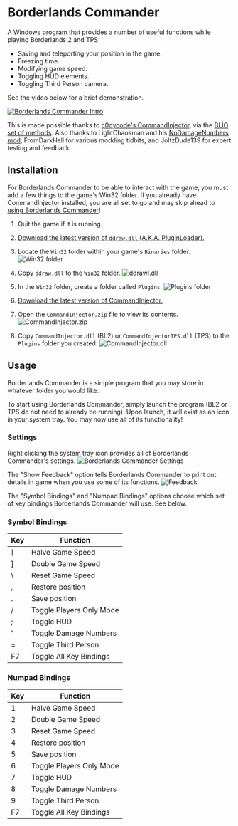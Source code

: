 # Borderlands Commander
A Windows program that provides a number of useful functions while playing Borderlands 2 and TPS:
* Saving and teleporting your position in the game.
* Freezing time.
* Modifying game speed.
* Toggling HUD elements.
* Toggling Third Person camera.

See the video below for a brief demonstration.

[![Borderlands Commander Intro]()]()

This is made possible thanks to [c0dycode's CommandInjector](https://github.com/c0dycode/BL-CommandInjector), via the [BLIO set of methods](https://github.com/mopioid/BLIO). Also thanks to LightChaosman and his [NoDamageNumbers mod](https://github.com/BLCM/BLCMods/blob/master/Borderlands%202%20mods/LightChaosman/NoDamageNumbers.txt), FromDarkHell for various modding tidbits, and JoltzDude139 for expert testing and feedback.

## Installation

For Borderlands Commander to be able to interact with the game, you must add a few things to the game's Win32 folder. If you already have CommandInjector installed, you are all set to go and may skip ahead to [using Borderlands Commander](#usage)!

1. Quit the game if it is running.
2. [Download the latest version of `ddraw.dll` (A.K.A. PluginLoader).](https://github.com/c0dycode/BorderlandsPluginLoader/releases)
3. Locate the `Win32` folder within your game's `Binaries` folder. ![Win32 folder](https://i.imgur.com/t6OI06l.png)

4. Copy `ddraw.dll` to the `Win32` folder. ![ddrawl.dll](https://i.imgur.com/FHfiSqg.png)

5. In the `Win32` folder, create a folder called `Plugins`. ![Plugins folder](https://i.imgur.com/CDdoKDs.png)

7. [Download the latest version of CommandInjector.](https://github.com/c0dycode/BL-CommandInjector/blob/master/CommandInjector.zip)

6. Open the `CommandInjector.zip` file to view its contents. ![CommandInjector.zip](https://i.imgur.com/r1I3b26.png)

7. Copy `CommandInjector.dll` (BL2) or `CommandInjectorTPS.dll` (TPS) to the `Plugins` folder you created. ![CommandInjector.dll](https://i.imgur.com/U9OSqcV.png)

## Usage

Borderlands Commander is a simple program that you may store in whatever folder you would like.

To start using Borderlands Commander, simply launch the program (BL2 or TPS do not need to already be running). Upon launch, it will exist as an icon in your system tray. You may now use all of its functionality!

### Settings

Right clicking the system tray icon provides all of Borderlands Commander's settings. ![Borderlands Commander Settings](https://i.imgur.com/O53L523.png)

The "Show Feedback" option tells Borderlands Commander to print out details in game when you use some of its functions.
![Feedback](https://i.imgur.com/2m4RA4x.png)

The "Symbol Bindings" and "Numpad Bindings" options choose which set of key bindings Borderlands Commander will use. See below.

### Symbol Bindings

| Key  | Function |
| ------------- | ------------- |
| \[ | Halve Game Speed  |
| \] | Double Game Speed  |
| \\ | Reset Game Speed  |
| ,  | Restore position  |
| .  | Save position  |
| /  | Toggle Players Only Mode  |
| ;  | Toggle HUD  |
| '  | Toggle Damage Numbers  |
| =  | Toggle Third Person  |
| F7 | Toggle All Key Bindings  |

### Numpad Bindings

| Key  | Function |
| ------------- | ------------- |
| 1  | Halve Game Speed  |
| 2  | Double Game Speed  |
| 3  | Reset Game Speed  |
| 4  | Restore position  |
| 5  | Save position  |
| 6  | Toggle Players Only Mode  |
| 7  | Toggle HUD  |
| 8  | Toggle Damage Numbers  |
| 9  | Toggle Third Person  |
| F7 | Toggle All Key Bindings  |
